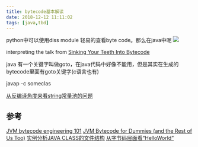 ```yaml
---
title: bytecode基本解读
date: 2018-12-12 11:11:02
tags: [java,tbd]
---
```


python中可以使用diss module 轻易的查看byte code。那么在java中呢
![](https://www.haldir66.ga/static/imgs/BadlandsBday_EN-AU10299777329_1920x1080.jpg)
<!--more-->

interpreting the talk from 
[Sinking Your Teeth Into Bytecode](https://jakewharton.com/sinking-your-teeth-into-bytecode/)


java 有一个关键字叫做goto，在java代码中好像不能用，但是其实在生成的bytecode里面有goto关键字(c语言也有)

javap -c someclas

[从反编译角度来看string常量池的问题](https://www.cnblogs.com/paddix/p/5326863.html)

## 参考
[JVM bytecode engineering 101](https://www.youtube.com/watch?v=lP4ED_dN16g)
[JVM Bytecode for Dummies (and the Rest of Us Too)](https://www.youtube.com/watch?v=rPyqB1l4gko)
[实例分析JAVA CLASS的文件结构](https://coolshell.cn/articles/9229.html)
[从字节码层面看“HelloWorld”](https://www.cnblogs.com/paddix/p/5282004.html)
